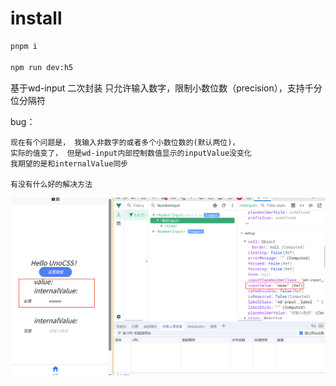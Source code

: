 
# install
```bash
pnpm i

npm run dev:h5
```

基于wd-input 二次封装
只允许输入数字，限制小数位数（precision），支持千分位分隔符

bug：
```
现在有个问题是， 我输入非数字的或者多个小数位数的(默认两位)，
实际的值变了， 但是wd-input内部控制数值显示的inputValue没变化
我期望的是和internalValue同步

有没有什么好的解决方法
```

![img.png](img.png)